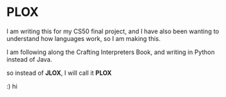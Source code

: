 # PLOX

I am writing this for my CS50 final project, and I have also been wanting to understand how languages work, so I am making this. 

I am following along the Crafting Interpreters Book, and writing in Python instead of Java. 

so instead of **JLOX**, I will call it **PLOX**

:) hi

